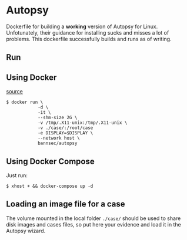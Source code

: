 # Autopsy

Dockerfile for building a __working__ version of Autopsy for Linux.
Unfotunately, their guidance for installing sucks and misses a lot of problems.
This dockerfile successfully builds and runs as of writing.

## Run

## Using Docker

[source](https://github.com/bannsec/autopsy_docker/issues/1)

```
$ docker run \
            -d \
            -it \
            --shm-size 2G \
            -v /tmp/.X11-unix:/tmp/.X11-unix \
            -v ./case/:/root/case
            -e DISPLAY=$DISPLAY \
            --network host \
            bannsec/autopsy
```

## Using Docker Compose

Just run:

```
$ xhost + && docker-compose up -d
```

## Loading an image file for a case

The volume mounted in the local folder `./case/` should be used to share disk
images and cases files, so put here your evidence and load it in the Autopsy
wizard.
